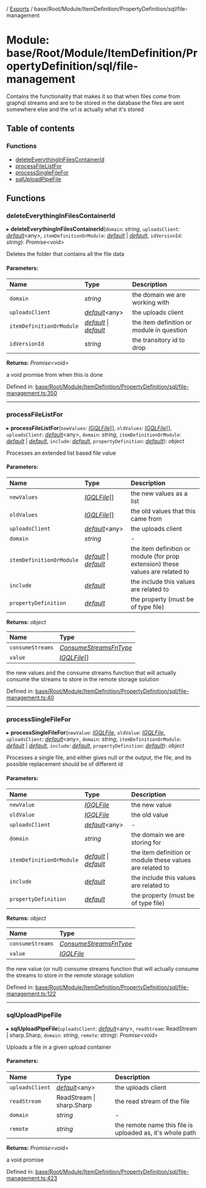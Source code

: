 [](../README.md) / [Exports](../modules.md) / base/Root/Module/ItemDefinition/PropertyDefinition/sql/file-management

# Module: base/Root/Module/ItemDefinition/PropertyDefinition/sql/file-management

Contains the functionality that makes it so that when files come from graphql
streams and are to be stored in the database the files are sent somewhere else
and the url is actually what it's stored

## Table of contents

### Functions

- [deleteEverythingInFilesContainerId](base_root_module_itemdefinition_propertydefinition_sql_file_management.md#deleteeverythinginfilescontainerid)
- [processFileListFor](base_root_module_itemdefinition_propertydefinition_sql_file_management.md#processfilelistfor)
- [processSingleFileFor](base_root_module_itemdefinition_propertydefinition_sql_file_management.md#processsinglefilefor)
- [sqlUploadPipeFile](base_root_module_itemdefinition_propertydefinition_sql_file_management.md#sqluploadpipefile)

## Functions

### deleteEverythingInFilesContainerId

▸ **deleteEverythingInFilesContainerId**(`domain`: *string*, `uploadsClient`: [*default*](../classes/server_services_base_storageprovider.default.md)<any\>, `itemDefinitionOrModule`: [*default*](../classes/base_root_module_itemdefinition.default.md) \| [*default*](../classes/base_root_module.default.md), `idVersionId`: *string*): *Promise*<void\>

Deletes the folder that contains all
the file data

#### Parameters:

Name | Type | Description |
:------ | :------ | :------ |
`domain` | *string* | the domain we are working with   |
`uploadsClient` | [*default*](../classes/server_services_base_storageprovider.default.md)<any\> | the uploads client   |
`itemDefinitionOrModule` | [*default*](../classes/base_root_module_itemdefinition.default.md) \| [*default*](../classes/base_root_module.default.md) | the item definition or module in question   |
`idVersionId` | *string* | the transitory id to drop   |

**Returns:** *Promise*<void\>

a void promise from when this is done

Defined in: [base/Root/Module/ItemDefinition/PropertyDefinition/sql/file-management.ts:350](https://github.com/onzag/itemize/blob/11a98dec/base/Root/Module/ItemDefinition/PropertyDefinition/sql/file-management.ts#L350)

___

### processFileListFor

▸ **processFileListFor**(`newValues`: [*IGQLFile*](../interfaces/gql_querier.igqlfile.md)[], `oldValues`: [*IGQLFile*](../interfaces/gql_querier.igqlfile.md)[], `uploadsClient`: [*default*](../classes/server_services_base_storageprovider.default.md)<any\>, `domain`: *string*, `itemDefinitionOrModule`: [*default*](../classes/base_root_module_itemdefinition.default.md) \| [*default*](../classes/base_root_module.default.md), `include`: [*default*](../classes/base_root_module_itemdefinition_include.default.md), `propertyDefinition`: [*default*](../classes/base_root_module_itemdefinition_propertydefinition.default.md)): *object*

Processes an extended list based
file value

#### Parameters:

Name | Type | Description |
:------ | :------ | :------ |
`newValues` | [*IGQLFile*](../interfaces/gql_querier.igqlfile.md)[] | the new values as a list   |
`oldValues` | [*IGQLFile*](../interfaces/gql_querier.igqlfile.md)[] | the old values that this came from   |
`uploadsClient` | [*default*](../classes/server_services_base_storageprovider.default.md)<any\> | the uploads client   |
`domain` | *string* | - |
`itemDefinitionOrModule` | [*default*](../classes/base_root_module_itemdefinition.default.md) \| [*default*](../classes/base_root_module.default.md) | the item definition or module (for prop extension) these values are related to   |
`include` | [*default*](../classes/base_root_module_itemdefinition_include.default.md) | the include this values are related to   |
`propertyDefinition` | [*default*](../classes/base_root_module_itemdefinition_propertydefinition.default.md) | the property (must be of type file)   |

**Returns:** *object*

Name | Type |
:------ | :------ |
`consumeStreams` | [*ConsumeStreamsFnType*](base_root_sql.md#consumestreamsfntype) |
`value` | [*IGQLFile*](../interfaces/gql_querier.igqlfile.md)[] |

the new values and the consume streams function that will actually consume the
streams to store in the remote storage solution

Defined in: [base/Root/Module/ItemDefinition/PropertyDefinition/sql/file-management.ts:40](https://github.com/onzag/itemize/blob/11a98dec/base/Root/Module/ItemDefinition/PropertyDefinition/sql/file-management.ts#L40)

___

### processSingleFileFor

▸ **processSingleFileFor**(`newValue`: [*IGQLFile*](../interfaces/gql_querier.igqlfile.md), `oldValue`: [*IGQLFile*](../interfaces/gql_querier.igqlfile.md), `uploadsClient`: [*default*](../classes/server_services_base_storageprovider.default.md)<any\>, `domain`: *string*, `itemDefinitionOrModule`: [*default*](../classes/base_root_module_itemdefinition.default.md) \| [*default*](../classes/base_root_module.default.md), `include`: [*default*](../classes/base_root_module_itemdefinition_include.default.md), `propertyDefinition`: [*default*](../classes/base_root_module_itemdefinition_propertydefinition.default.md)): *object*

Processes a single file, and either gives
null or the output, the file, and its possible replacement
should be of different id

#### Parameters:

Name | Type | Description |
:------ | :------ | :------ |
`newValue` | [*IGQLFile*](../interfaces/gql_querier.igqlfile.md) | the new value   |
`oldValue` | [*IGQLFile*](../interfaces/gql_querier.igqlfile.md) | the old value   |
`uploadsClient` | [*default*](../classes/server_services_base_storageprovider.default.md)<any\> | - |
`domain` | *string* | the domain we are storing for   |
`itemDefinitionOrModule` | [*default*](../classes/base_root_module_itemdefinition.default.md) \| [*default*](../classes/base_root_module.default.md) | the item definition or module these values are related to   |
`include` | [*default*](../classes/base_root_module_itemdefinition_include.default.md) | the include this values are related to   |
`propertyDefinition` | [*default*](../classes/base_root_module_itemdefinition_propertydefinition.default.md) | the property (must be of type file)   |

**Returns:** *object*

Name | Type |
:------ | :------ |
`consumeStreams` | [*ConsumeStreamsFnType*](base_root_sql.md#consumestreamsfntype) |
`value` | [*IGQLFile*](../interfaces/gql_querier.igqlfile.md) |

the new value (or null) consume streams function that will actually consume the
streams to store in the remote storage solution

Defined in: [base/Root/Module/ItemDefinition/PropertyDefinition/sql/file-management.ts:122](https://github.com/onzag/itemize/blob/11a98dec/base/Root/Module/ItemDefinition/PropertyDefinition/sql/file-management.ts#L122)

___

### sqlUploadPipeFile

▸ **sqlUploadPipeFile**(`uploadsClient`: [*default*](../classes/server_services_base_storageprovider.default.md)<any\>, `readStream`: ReadStream \| sharp.Sharp, `domain`: *string*, `remote`: *string*): *Promise*<void\>

Uploads a file in a given upload container

#### Parameters:

Name | Type | Description |
:------ | :------ | :------ |
`uploadsClient` | [*default*](../classes/server_services_base_storageprovider.default.md)<any\> | the uploads client   |
`readStream` | ReadStream \| sharp.Sharp | the read stream of the file   |
`domain` | *string* | - |
`remote` | *string* | the remote name this file is uploaded as, it's whole path   |

**Returns:** *Promise*<void\>

a void promise

Defined in: [base/Root/Module/ItemDefinition/PropertyDefinition/sql/file-management.ts:423](https://github.com/onzag/itemize/blob/11a98dec/base/Root/Module/ItemDefinition/PropertyDefinition/sql/file-management.ts#L423)
